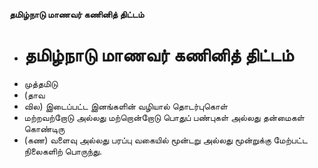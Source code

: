 **தமிழ்நாடு மாணவர் கணினித் திட்டம்**
- # தமிழ்நாடு மாணவர் கணினித் திட்டம்
- முத்தமிடு
- (தாவ
- வில) இடைப்பட்ட இனங்களின் வழியால் தொடர்புகொள்
- மற்றவற்றோடு அல்லது மற்றொன்றோடு பொதுப் பண்புகள் அல்லது தன்மைகள் கொண்டிரு
- (கண) வளைவு அல்லது பரப்பு வகையில் மூன்டறு அல்லது மூன்றுக்கு மேற்பட்ட நிலைகளிற் பொருந்து.

